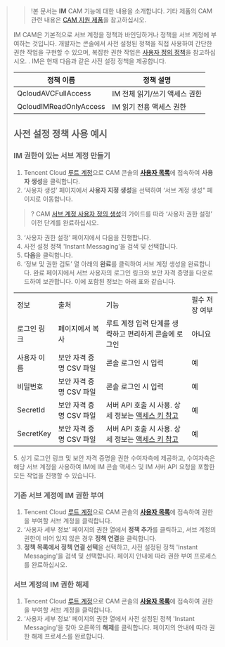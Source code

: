 >>!본 문서는 __IM__ CAM 기능에 대한 내용을 소개합니다. 기타 제품의 CAM 관련 내용은 [CAM 지원 제품](https://intl.cloud.tencent.com/document/product/598/10588)을 참고하십시오.
>
>IM CAM은 기본적으로 서브 계정을 정책과 바인딩하거나 정책을 서브 계정에 부여하는 것입니다. 개발자는 콘솔에서 사전 설정된 정책을 직접 사용하여 간단한 권한 작업을 구현할 수 있으며, 복잡한 권한 작업은 [사용자 정의 정책](https://intl.cloud.tencent.com/document/product/1047/38088)을 참고하십시오. .
>IM은 현재 다음과 같은 사전 설정 정책을 제공합니다.
>
><table class="table"><thead><tr><th>정책 이름</th><th>정책 설명</th></tr></thead>
><tbody><tr><td>QcloudAVCFullAccess</td><td>IM 전체 읽기/쓰기 액세스 권한</td></tr>
><tr><td>QcloudIMReadOnlyAccess</td><td>IM 읽기 전용 액세스 권한</td></tr></tbody></table>
>
>## 사전 설정 정책 사용 예시
>
>### IM 권한이 있는 서브 계정 만들기
>
>
>1. Tencent Cloud [루트 계정](https://intl.cloud.tencent.com/document/product/598/32633)으로 CAM 콘솔의 [**사용자 목록**](https://console.cloud.tencent.com/cam)에 접속하여 **사용자 생성**을 클릭합니다.
>2. ‘사용자 생성’ 페이지에서 **사용자 지정 생성**을 선택하여 ‘서브 계정 생성" 페이지로 이동합니다.
>>? CAM [서브 계정 사용자 정의 생성](https://intl.cloud.tencent.com/document/product/598/13674)의 가이드를 따라 ‘사용자 권한 설정’ 이전 단계를 완료하십시오.
>3. ‘사용자 권한 설정’ 페이지에서 다음을 진행합니다.
>  1. 사전 설정 정책 'Instant Messaging’을 검색 및 선택합니다.
>  2. **다음**을 클릭합니다.
>4. ‘정보 및 권한 검토’ 열 아래의 **완료**를 클릭하여 서브 계정 생성을 완료합니다. 완료 페이지에서 서브 사용자의 로그인 링크와 보안 자격 증명을 다운로드하여 보관합니다. 이에 포함된 정보는 아래 표와 같습니다.
><table class="table"><tbody><tr><td>정보</td><td>출처</td><td>기능</td><td>필수 저장 여부</td></tr>
><tr><td>로그인 링크</td><td>페이지에서 복사</td><td>루트 계정 입력 단계를 생략하고 편리하게 콘솔에 로그인</td><td>아니요</td></tr>
><tr><td>사용자 이름</td><td>보안 자격 증명 CSV 파일</td><td>콘솔 로그인 시 입력</td><td>예</td></tr>
><tr><td>비밀번호</td><td>보안 자격 증명 CSV 파일</td><td>콘솔 로그인 시 입력</td><td>예</td></tr>
><tr><td>SecretId</td><td>보안 자격 증명 CSV 파일</td><td>서버 API 호출 시 사용. 상세 정보는 <a href="https://intl.cloud.tencent.com/document/product/598/32675" target="_blank"> 액세스 키 참고</a></td><td>예</td></tr>
><tr><td>SecretKey</td><td>보안 자격 증명 CSV 파일</td><td>서버 API 호출 시 사용. 상세 정보는 <a href="https://intl.cloud.tencent.com/document/product/598/32675" target="_blank">액세스 키 참고</a></td><td>예</td></tr></tbody></table>
>5. 상기 로그인 링크 및 보안 자격 증명을 권한 수여자측에 제공하고, 수여자측은 해당 서브 계정을 사용하여 IM에 IM 콘솔 액세스 및 IM 서버 API 요청을 포함한 모든 작업을 진행할 수 있습니다.
>
>### 기존 서브 계정에 IM 권한 부여
>
>
>1. Tencent Cloud [루트 계정](https://intl.cloud.tencent.com/document/product/598/32633)으로 CAM 콘솔의 [**사용자 목록**](https://console.cloud.tencent.com/cam)에 접속하여 권한을 부여할 서브 계정을 클릭합니다.
>2. ‘사용자 세부 정보’ 페이지의 권한 열에서 **정책 추가**를 클릭하고, 서브 계정의 권한이 비어 있지 않은 경우 **정책 연결**을 클릭합니다.
>3. **정책 목록에서 정책 연결 선택**을 선택하고, 사전 설정된 정책 'Instant Messaging'을 검색 및 선택합니다. 페이지 안내에 따라 권한 부여 프로세스를 완료하십시오.
>
>
>### 서브 계정의 IM 권한 해제
>
>
>1. Tencent Cloud [루트 계정](https://intl.cloud.tencent.com/document/product/598/32633)으로 CAM 콘솔의 [**사용자 목록**](https://console.cloud.tencent.com/cam)에 접속하여 권한을 부여할 서브 계정을 클릭합니다.
>2. ‘사용자 세부 정보’ 페이지의 권한 열에서 사전 설정된 정책 'Instant Messaging'을 찾아 오른쪽의 **해제**를 클릭합니다. 페이지의 안내에 따라 권한 해제 프로세스를 완료합니다.
